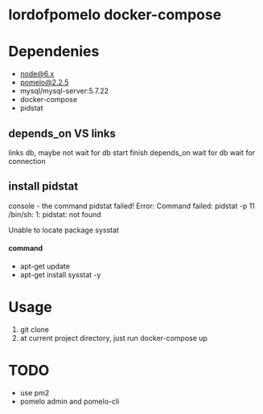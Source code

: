 # lordofpomelo docker-compose

# Dependenies
- node@6.x
- pomelo@2.2.5
- mysql/mysql-server:5.7.22
- docker-compose
- pidstat

## depends_on VS links

links db, maybe not wait for db start finish
depends_on wait for db wait for connection 


## install pidstat
console - the command pidstat failed!  Error: Command failed: pidstat -p 11
/bin/sh: 1: pidstat: not found

Unable to locate package sysstat

#### command 
- apt-get update
- apt-get install sysstat -y



# Usage

1. git clone
2. at current project directory, just run docker-compose up

# TODO
- use pm2
- pomelo admin and pomelo-cli